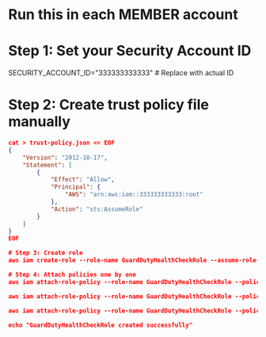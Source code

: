 # Run this in each MEMBER account

# Step 1: Set your Security Account ID
SECURITY_ACCOUNT_ID="333333333333"  # Replace with actual ID

# Step 2: Create trust policy file manually

``` json
cat > trust-policy.json << EOF
{
    "Version": "2012-10-17",
    "Statement": [
        {
            "Effect": "Allow",
            "Principal": {
                "AWS": "arn:aws:iam::333333333333:root"
            },
            "Action": "sts:AssumeRole"
        }
    ]
}
EOF

# Step 3: Create role
aws iam create-role --role-name GuardDutyHealthCheckRole --assume-role-policy-document file://trust-policy.json

# Step 4: Attach policies one by one
aws iam attach-role-policy --role-name GuardDutyHealthCheckRole --policy-arn arn:aws:iam::aws:policy/AmazonGuardDutyReadOnlyAccess

aws iam attach-role-policy --role-name GuardDutyHealthCheckRole --policy-arn arn:aws:iam::aws:policy/AWSCloudTrail_ReadOnlyAccess

aws iam attach-role-policy --role-name GuardDutyHealthCheckRole --policy-arn arn:aws:iam::aws:policy/AmazonVPCReadOnlyAccess

echo "GuardDutyHealthCheckRole created successfully"

```
